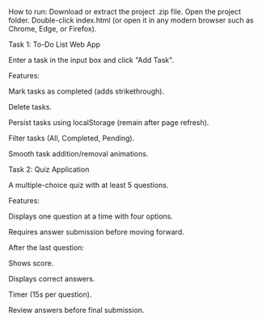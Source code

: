 How to run:
 Download or extract the project .zip file.
 Open the project folder.
 Double-click index.html (or open it in any modern browser such as Chrome, Edge, or Firefox).

  Task 1: To-Do List Web App

Enter a task in the input box and click "Add Task".

Features:

Mark tasks as completed (adds strikethrough).

Delete tasks.

Persist tasks using localStorage (remain after page refresh).

Filter tasks (All, Completed, Pending).

Smooth task addition/removal animations.

Task 2: Quiz Application

A multiple-choice quiz with at least 5 questions.

Features:

Displays one question at a time with four options.

Requires answer submission before moving forward.

After the last question:

Shows score.

Displays correct answers.

Timer (15s per question).

Review answers before final submission.
